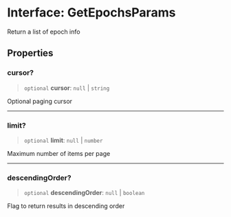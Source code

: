 # Interface: GetEpochsParams

Return a list of epoch info

## Properties

### cursor?

> `optional` **cursor**: `null` \| `string`

Optional paging cursor

---

### limit?

> `optional` **limit**: `null` \| `number`

Maximum number of items per page

---

### descendingOrder?

> `optional` **descendingOrder**: `null` \| `boolean`

Flag to return results in descending order
